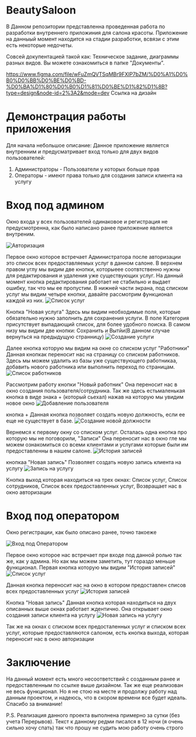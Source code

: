# BeautySaloon

В Данном репозитории представленна проведенная работа по разработки внутреннего приложиния для салона красоты. Приложение на данныый момент находится на стадии разработки, всвязи с этим есть некоторые недочеты.

Совсей докупентацией такой как: Техническое задание, диаграммы разных видов. Вы можете ознакомиться в папке "Документы". 

https://www.figma.com/file/wFuZmQVTSqMBr9FXlP7bZM/%D0%A1%D0%B0%D0%BB%D0%BE%D0%BD-%D0%BA%D1%80%D0%B0%D1%81%D0%BE%D1%82%D1%8B?type=design&node-id=2%3A2&mode=dev
Ссылка на дизайн


# Демонстрация работы приложения
Для начала небольшое описание: 
Данное приложение является внутренним и предусматривает вход только для двух видов пользователей: 
  1. Администраторы - Пользователи у которых больше прав
  2. Операторы - имеют права только для создания записи клиента на услугу

# Вход под админом
Окно входа у всех пользователей одинаковое и регистрация не предусмотренна, как было написано ранее приложение является внутреним.

![Авторизация](https://github.com/KoshelevaOlga/BeautySaloon/assets/126570872/bee9a957-7ac9-4d56-b331-6618c6e4e70d)

Первое окно которое встречает Администратора после авторизации это список всех предоставляемых услуг в данном салоне. В верхнем правом углу мы видим две кнопки, которыеее соотвтственно нужны для редактирования и удаления уже существующих услуг. На данный момент кнопка редактирования работает не стабильно и выдает ошибку, так что мы ее пропустим. В нижней части экрана, под списком услуг мы видим четыре кнопки, давайте рассмотрим функционал каждой из них.
![Список услуг](https://github.com/KoshelevaOlga/BeautySaloon/assets/126570872/5475e62b-2b30-44b6-b7f4-d3ccf031ce43)

Кнопка "Новая услуга"
Здесь мы видим необходимые поля, которые обязательно нужно заполнить для сохранения услуги. В поле Категория присутствует выпадающий список, для более удобного поиска. В самом низу мы видим две кнопки: Сохранить и Вытйи(В данном случае вернуться на предыдущую странницу)
![Создание услуги](https://github.com/KoshelevaOlga/BeautySaloon/assets/126570872/e2bc589b-43f1-4b8e-916d-ae4d5dc05cc1)

Далее кнопка которую мы видим на окне со списком услуг "Работники"
Данная кнопкак переносит нас на страницу со списком работников. Здесь мы можем удалить из базы уже существующего работникаа, добавить нового работника или выполнить переход по страницам.
![Список работников](https://github.com/KoshelevaOlga/BeautySaloon/assets/126570872/a07c0e3a-b4fc-4587-87db-9afbbd2a95ab)

Рассмотрим работу кнопки "Новый работник"
Она переносит нас в окно создания пользователя/сотрудника. Так же здесь естьмаленькая кнопка в виде знака + (который сьехал) нажав на которую мы увидим новое окно
![Добавление пользователя](https://github.com/KoshelevaOlga/BeautySaloon/assets/126570872/27150621-5053-4147-8499-f8bc6efaa562)

кнопка +
Данная кнопка позволяет создать новую должность, если ее еще не существует в базе.
![Создание новой должности](https://github.com/KoshelevaOlga/BeautySaloon/assets/126570872/a9eccfe9-4b4f-4895-9c62-abb2d2b43b43)

Вернемся к первому окну со списком услуг. Осталась одна кнопка про которую мы не поговорили, "Записи"
Она переносит нас в окно гле мы можем ознакомиться со всеми клиентами и услугами которые были им предоставленны в нашем салоне.
![История записей](https://github.com/KoshelevaOlga/BeautySaloon/assets/126570872/759a8ae2-ad92-4fe7-bfe1-5b6e8441d1fa)

кнопкаа "Новая запись"
Позволяет создать новую запись клиента на услугу 
![Запись на услугу](https://github.com/KoshelevaOlga/BeautySaloon/assets/126570872/58f65373-a851-4346-9885-66793a5b31dc)

Кнопка выход которая находиться на трех окнах: Список услуг, Список сотрудников, Список всех предоставленных услуг, Возвращает нас в окно авторизации

# Вход под оператором
Окно регистрации, как было описано ранее, точно такоеже 

![Вход под Оператором](https://github.com/KoshelevaOlga/BeautySaloon/assets/126570872/226bb1a0-31a1-440f-b0f9-3dbacf7bf996)

Первое окно которое нас встречает при входе под данной ролью так же, как у админа. Но как мы можем заметить, тут гораздо меньше функционал. Первая кнопка которую мы видим "История записей"
![Список услуг](https://github.com/KoshelevaOlga/BeautySaloon/assets/126570872/71c685c4-8069-4a2a-91a4-98acefe50d89)

Данная кнопка переносит нас на окно в котором предоставлен списов всех предоставленных услуг
![История записей](https://github.com/KoshelevaOlga/BeautySaloon/assets/126570872/142c267c-3c81-4994-9f7d-212e2f006984)

Кнопка "Новая запись"
Данная кнопка которая находиться на двух описанных выше окнах работает ждентично. Она открывает окно создания записи клиента на услугу
![Новая запись на услугу](https://github.com/KoshelevaOlga/BeautySaloon/assets/126570872/aacb31a6-3f75-4d7a-8d37-5bcfa96bb736)

Так же на окнах с списком всех предосталенных услуг и списком всех услуг, которые предоставляются салоном, есть кнопка выхода, которая переносит нас в окно авторизации

# Заключение
На данный момент есть много несоответствий с созданным ранее и предоставленным по ссылке выше дизайном. Так же еще реализован не весь функционал. Но я не стою на месте и продолжу работу над данным проектом, и надеюсь, что в скором времени все будет идеаль.
Спасибо за внимание!

P.S. Реализация данного проекта выполнена примерно за сутки (без учета Перерывов). Текст к данному редми писался в 12 ночи (я очень сильно хочу спать) так что прошу не судить мою работу очень строго
